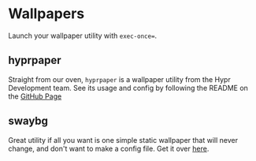 # Wallpapers

Launch your wallpaper utility with `exec-once=`.

## hyprpaper
Straight from our oven, `hyprpaper` is a wallpaper utility from the Hypr Development team. See its usage and config by following the README on the [GitHub Page](https://github.com/hyprwm/hyprpaper)

## swaybg
Great utility if all you want is one simple static wallpaper that will never change, and don't want to make a config file. Get it over [here](https://github.com/swaywm/swaybg).